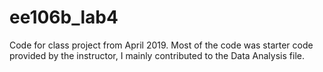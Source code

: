 # ee106b_lab4

Code for class project from April 2019. Most of the code was starter code provided by the instructor, I mainly contributed to the Data Analysis file.

